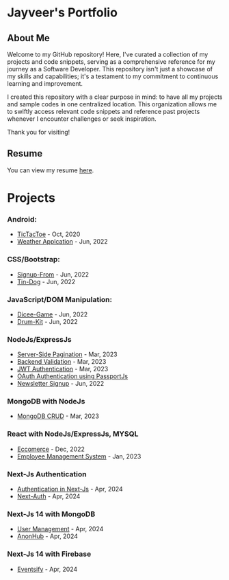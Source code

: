 # Jayveer's Portfolio

## About Me
Welcome to my GitHub repository! Here, I've curated a collection of my projects and code snippets, serving as a comprehensive reference for my journey as a Software Developer. This repository isn't just a showcase of my skills and capabilities; it's a testament to my commitment to continuous learning and improvement.

I created this repository with a clear purpose in mind: to have all my projects and sample codes in one centralized location. This organization allows me to swiftly access relevant code snippets and reference past projects whenever I encounter challenges or seek inspiration.

Thank you for visiting!

## Resume
You can view my resume [here](https://github.com/jayyveer/resume/raw/main/Jayveer-Resume).

# Projects

### Android:
* [TicTacToe](https://github.com/jayyveer/TicTacToe) - Oct, 2020
* [Weather Applcation](https://github.com/jayyveer/Weather-App) - Jun, 2022

### CSS/Bootstrap:
* [Signup-From](https://github.com/jayyveer/Signup-form) - Jun, 2022
* [Tin-Dog](https://github.com/jayyveer/Tin-Dog) - Jun, 2022

### JavaScript/DOM Manipulation:
* [Dicee-Game](https://github.com/jayyveer/Dicee_Game) - Jun, 2022
* [Drum-Kit](https://github.com/jayyveer/Drum-Kit) - Jun, 2022

### NodeJs/ExpressJs
* [Server-Side Pagination](https://github.com/jayyveer/ndoe-server-side-pagination) - Mar, 2023
* [Backend Validation](https://github.com/jayyveer/node-backend-validation) - Mar, 2023
* [JWT Authentication](https://github.com/jayyveer/node-jwt-token) - Mar, 2023
* [OAuth Authentication using PassportJs](https://github.com/jayyveer/OAuth-passportJs)
* [Newsletter Signup](https://github.com/jayyveer/Newsletter-Signup) - Jun, 2022

### MongoDB with NodeJs
* [MongoDB CRUD](https://github.com/jayyveer/node-mongo-crud) - Mar, 2023

### React with NodeJs/ExpressJs, MYSQL
* [Eccomerce](https://github.com/jayyveer/Eccomerce) - Dec, 2022
* [Employee Management System](https://github.com/jayyveer/Employee-Management-System) - Jan, 2023

### Next-Js Authentication
* [Authentication in Next-Js](https://github.com/jayyveer/nextjs-authentication) - Apr, 2024
* [Next-Auth](https://github.com/jayyveer/nextAuth) - Apr, 2024

### Next-Js 14 with MongoDB
* [User Management](https://github.com/jayyveer/next-user-management) - Apr, 2024
* [AnonHub](https://github.com/jayyveer/AnonHub) - Apr, 2024

### Next-Js 14 with Firebase
* [Eventsify](https://github.com/jayyveer/Eventsify) - Apr, 2024 
